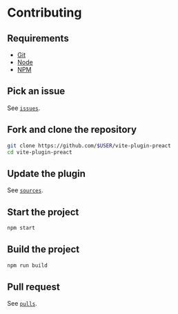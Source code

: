# Contributing

## Requirements

- [Git](https://git-scm.com/)
- [Node](https://nodejs.org/)
- [NPM](https://www.npmjs.com/)

## Pick an issue

See [`issues`](./issues).

## Fork and clone the repository

```bash
git clone https://github.com/$USER/vite-plugin-preact
cd vite-plugin-preact
```

## Update the plugin

See [`sources`](./sources).

## Start the project

```bash
npm start
```

## Build the project

```bash
npm run build
```

## Pull request

See [`pulls`](./pulls).
